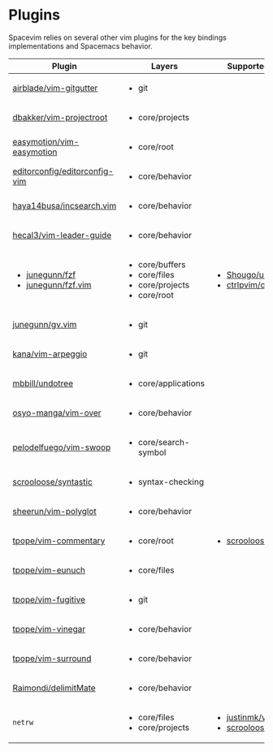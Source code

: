 # Plugins

Spacevim relies on several other vim plugins for the key bindings implementations and Spacemacs behavior.

| Plugin | Layers | Supported alternatives |
| ----- | ------ | ---------------------- |
| [airblade/vim-gitgutter](https://github.com/airblade/vim-gitgutter) | <ul><li>git</li></ul> |  |
| [dbakker/vim-projectroot](https://github.com/dbakker/vim-projectroot) | <ul><li>core/projects</li></ul> |  |
| [easymotion/vim-easymotion](https://github.com/easymotion/vim-easymotion) | <ul><li>core/root</li></ul> |  |
| [editorconfig/editorconfig-vim](https://github.com/editorconfig/editorconfig-vim) | <ul><li>core/behavior</li></ul> |  |
| [haya14busa/incsearch.vim](https://github.com/haya14busa/incsearch.vim) | <ul><li>core/behavior</li></ul> |  |
| [hecal3/vim-leader-guide](https://github.com/hecal3/vim-leader-guide) | <ul><li>core/behavior</li></ul> |  |
| <ul><li>[junegunn/fzf](https://github.com/junegunn/fzf)</li><li>[junegunn/fzf.vim](https://github.com/junegunn/fzf.vim)</li></ul> | <ul><li>core/buffers</li><li>core/files</li><li>core/projects</li><li>core/root</li></ul> | <ul><li>[Shougo/unite.vim](https://github.com/Shougo/unite.vim)</li><li>[ctrlpvim/ctrlp.vim](https://github.com/ctrlpvim/ctrlp.vim)</li></ul> |
| [junegunn/gv.vim](https://github.com/junegunn/gv.vim) | <ul><li>git</li></ul> |  |
| [kana/vim-arpeggio](https://github.com/kana/vim-arpeggio) | <ul><li>git</li></ul> |  |
| [mbbill/undotree](https://github.com/mbbill/undotree) | <ul><li>core/applications</li></ul> |  |
| [osyo-manga/vim-over](https://github.com/osyo-manga/vim-over) | <ul><li>core/behavior</li></ul> |  |
| [pelodelfuego/vim-swoop](https://github.com/pelodelfuego/vim-swoop) | <ul><li>core/search-symbol</li></ul> |  |
| [scrooloose/syntastic](https://github.com/scrooloose/syntastic) | <ul><li>syntax-checking</li></ul> |  |
| [sheerun/vim-polyglot](https://github.com/sheerun/vim-polyglot) | <ul><li>core/behavior</li></ul> |  |
| [tpope/vim-commentary](https://github.com/tpope/vim-commentary) | <ul><li>core/root</li></ul> | <ul><li>[scrooloose/nerdcommenter](https://github.com/scrooloose/nerdcommenter)</li></ul> |
| [tpope/vim-eunuch](https://github.com/tpope/vim-eunuch) | <ul><li>core/files</li></ul> |  |
| [tpope/vim-fugitive](https://github.com/tpope/vim-fugitive) | <ul><li>git</li></ul> |  |
| [tpope/vim-vinegar](https://github.com/tpope/vim-vinegar) | <ul><li>core/behavior</li></ul> |  |
| [tpope/vim-surround](https://github.com/tpope/vim-surround) | <ul><li>core/behavior</li></ul> |  |
| [Raimondi/delimitMate](https://github.com/Raimondi/delimitMate) | <ul><li>core/behavior</li></ul> |  |
| `netrw` | <ul><li>core/files</li><li>core/projects</li></ul> | <ul><li>[justinmk/vim-dirvish](https://github.com/justinmk/vim-dirvish)</li><li>[scrooloose/nerdtree](https://github.com/scrooloose/nerdtree)</li></ul> |
